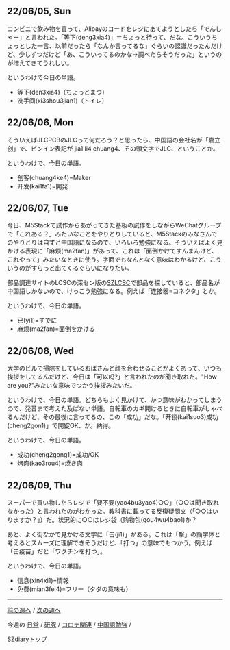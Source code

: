 ## 22/06/05, Sun

コンビニで飲み物を買って、Alipayのコードをレジにあてようとしたら「でんしゃー」と言われた。「等下(deng3xia4)」＝ちょっと待って、だな。こういうちょっとした一言、以前だったら「なんか言ってるな」ぐらいの認識だったんだけど、少しずつだけど「あ、こういってるのかな→調べたらそうだった」というのが増えてきてうれしい。

というわけで今日の単語。

- 等下(den3xia4)（ちょっとまつ）
- 洗手间(xi3shou3jian1)（トイレ）


## 22/06/06, Mon

そういえばJLCPCBのJLCって何だろう？と思ったら、中国語の会社名が「嘉立创」で、ピンイン表記が jia1 li4 chuang4、その頭文字でJLC、ということか。

というわけで、今日の単語。

- 创客(chuang4ke4)=Maker
- 开发(kai1fa1)=開発


## 22/06/07, Tue

今日、M5Stackで試作からあがってきた基板の試作をしながらWeChatグループで「これある？」みたいなことをやりとりしていると、M5Stackのみなさんでのやりとりは自ずと中国語になるので、いろいろ勉強になる。そういえばよく見かける表現に「麻烦(ma2fan)」があって、これは「面倒かけてすんまんけど、これやって」みたいなときに使う。字面でもなんとなく意味はわかるけど、こういうのがすらっと出てくるぐらいになりたい。

部品調達サイトのLCSCの深セン版の[SZLCSC](https://www.szlcsc.com/)で部品を探していると、部品名が中国語しかないので、けっこう勉強になる。例えば「连接器=コネクタ」とか。

というわけで、今日の単語。

- 已(yi1)=すでに
- 麻烦(ma2fan)=面倒をかける


## 22/06/08, Wed

大学のビルで掃除をしているおばさんと顔を合わせることがよくあって、いつも挨拶をしてるんだけど、今日は「可以吗?」と言われたのが聞き取れた。"How are you?"みたいな意味でつかう挨拶みたいだ。

というわけで、今日の単語。どちらもよく見かけて、かつ意味がわかってしまうので、発音まで考えた及ばない単語。自転車のカギ開けるときに自転車がしゃべるんだけど、その最後に言ってるの、この「成功」だな。「开锁(kai1suo3)成功(cheng2gon1)」で開錠OK、か。納得。

というわけで、今日の単語。

- 成功(cheng2gong1)=成功/OK
- 烤肉(kao3rou4)=焼き肉


## 22/06/09, Thu

スーパーで買い物したらレジで「要不要(yao4bu3yao4)○○」（○○は聞き取れなかった）と言われたのがわかった。教科書に載ってる反復疑問文（「○○はいりますか？」）だ。状況的に○○はレジ袋（购物包(gou4wu4bao1)か？

あと、よく街なかで見かける文字に「击(ji1)」がある。これは「撃」の簡字体と考えるとスムーズに理解できそうだけど、「打つ」の意味でもつかう。例えば「击疫苗」だと「ワクチンを打つ」。

というわけで、今日の単語。

- 信息(xin4xi1)=情報
- 免費(mian3fei4)=フリー（タダの意味も）

***

[前の週へ](2205-5.md) /
[次の週へ](2206-2.md)

今週の
[日常](../diary/2206-1.md) /
[研究](../research/2206-1.md) /
[コロナ関連](../covid19/2206-1.md) / 
[中国語勉強](../chinese/2206-1.md) / 

[SZdiaryトップ](../../README.md)
